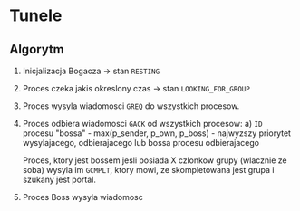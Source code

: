 # Tunele

## Algorytm

1. Inicjalizacja Bogacza -> stan `RESTING`
2. Proces czeka jakis okreslony czas -> stan `LOOKING_FOR_GROUP`
3. Proces wysyla wiadomosci `GREQ` do wszystkich procesow.
4. Proces odbiera wiadomosci `GACK` od wszystkich procesow:
    a) `ID` procesu "bossa" - max(p_sender, p_own, p_boss) - najwyzszy priorytet wysylajacego, odbierajacego lub bossa procesu odbierajacego

    Proces, ktory jest bossem jesli posiada X czlonkow grupy (wlacznie ze soba) wysyla im `GCMPLT`, ktory mowi, ze skompletowana jest grupa i szukany jest portal.
5. Proces Boss wysyla wiadomosc 